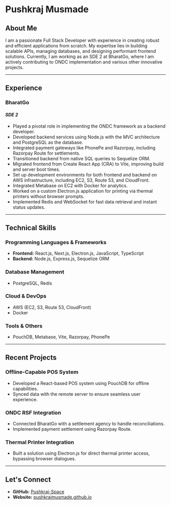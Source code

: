 # Pushkraj Musmade

## About Me

I am a passionate Full Stack Developer with experience in creating robust and efficient applications from scratch. My expertise lies in building scalable APIs, managing databases, and designing performant frontend solutions. Currently, I am working as an SDE 2 at BharatGo, where I am actively contributing to ONDC implementation and various other innovative projects.

---

## Experience

### **BharatGo**
#### *SDE 2*  
- Played a pivotal role in implementing the ONDC framework as a backend developer.
- Developed backend services using Node.js with the MVC architecture and PostgreSQL as the database.
- Integrated payment gateways like PhonePe and Razorpay, including Razorpay Route for settlements.
- Transitioned backend from native SQL queries to Sequelize ORM.
- Migrated frontend from Create React App (CRA) to Vite, improving build and server boot times.
- Set up development environments for both frontend and backend on AWS infrastructure, including EC2, S3, Route 53, and CloudFront.
- Integrated Metabase on EC2 with Docker for analytics.
- Worked on a custom Electron.js application for printing via thermal printers without browser prompts.
- Implemented Redis and WebSocket for fast data retrieval and instant status updates.

---

## Technical Skills

### Programming Languages & Frameworks
- **Frontend:** React.js, Next.js, Electron.js, JavaScript, TypeScript
- **Backend:** Node.js, Express.js, Sequelize ORM

### Database Management
- PostgreSQL, Redis

### Cloud & DevOps
- AWS (EC2, S3, Route 53, CloudFront)
- Docker

### Tools & Others
- PouchDB, Metabase, Vite, Razorpay, PhonePe

---

## Recent Projects

### Offline-Capable POS System
- Developed a React-based POS system using PouchDB for offline capabilities.
- Synced data with the remote server to ensure seamless user experience.

### ONDC RSF Integration
- Connected BharatGo with a settlement agency to handle reconciliations.
- Implemented payment settlement using Razorpay Route.

### Thermal Printer Integration
- Built a solution using Electron.js for direct thermal printer access, bypassing browser dialogues.

---

## Let's Connect

- **GitHub:** [Pushkraj-Space](https://github.com/Pushkraj-Space)
- **Website:** [pushkrajmusmade.github.io](https://Pushkraj-Space.github.io)
